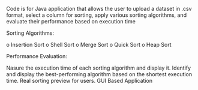 Code is for Java application that allows the user to upload a 
dataset in .csv format, select a column for sorting, apply various sorting algorithms, and evaluate their 
performance based on execution time


Sorting Algorithms: 

o Insertion Sort
o Shell Sort
o Merge Sort
o Quick Sort
o Heap Sort

Performance Evaluation:

  Nasure the execution time of each sorting algorithm and display it.
  Identify and display the best-performing algorithm based on the shortest execution time.
  Real sorting preview for users. 
  GUI Based Application
